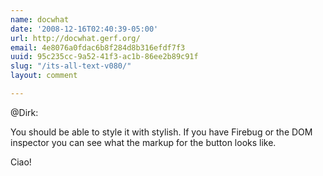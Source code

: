 ```yaml
---
name: docwhat
date: '2008-12-16T02:40:39-05:00'
url: http://docwhat.gerf.org/
email: 4e8076a0fdac6b8f284d8b316efdf7f3
uuid: 95c235cc-9a52-41f3-ac1b-86ee2b89c91f
slug: "/its-all-text-v080/"
layout: comment

---
```


<p>@Dirk: </p>

You should be able to style it with stylish.  If you have Firebug or the DOM inspector you can see what the markup for the button looks like.

Ciao!
